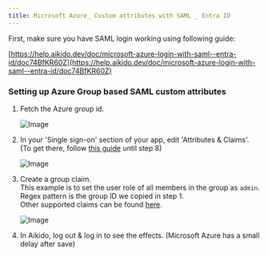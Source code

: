 ```yaml
---
title: Microsoft Azure_ Custom attributes with SAML _ Entra ID
---
```



First, make sure you have SAML login working using following guide:

[https://help.aikido.dev/doc/microsoft-azure-login-with-saml--entra-id/doc74BfKR60Z](https://help.aikido.dev/doc/microsoft-azure-login-with-saml--entra-id/doc74BfKR60Z)


### Setting up Azure Group based SAML custom attributes

1. Fetch the Azure group id. 

   ![Image](https://ucarecdn.com/3ac909ca-d62b-4575-b6d0-94f46731f20c/)
2. In your 'Single sign-on' section of your app, edit 'Attributes & Claims'.\
   (To get there, follow [this guide](https://help.aikido.dev/doc/microsoft-azure-login-with-saml--entra-id/doc74BfKR60Z#continue-in-azure) until step 8)

   ![Image](https://ucarecdn.com/e0a00d40-b3a7-4829-91c5-65aca18ca858/)
3. Create a group claim.\
   This example is to set the user role of all members in the group as `admin`. Regex pattern is the group ID we copied in step 1.\
   Other supported claims can be found [here](https://help.aikido.dev/doc/saml-user-rights-using-custom-attributes/doc6Jm7BYzwg).

   ![Image](https://ucarecdn.com/6bf9ab78-74e7-4b3d-bc75-735305afbc9c/)
4. In Aikido, log out & log in to see the effects. (Microsoft Azure has a small delay after save)